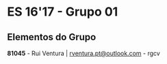 # ES 16'17 - Grupo 01

## Elementos do Grupo

**81045** - Rui Ventura | rventura.pt@outlook.com - rgcv
